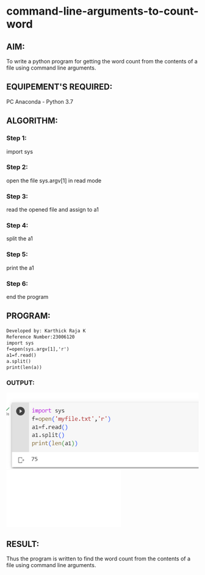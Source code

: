 # command-line-arguments-to-count-word
## AIM:
To write a python program for getting the word count from the contents of a file using command line arguments.
## EQUIPEMENT'S REQUIRED: 
PC
Anaconda - Python 3.7
## ALGORITHM: 
### Step 1:
import sys
### Step 2: 
 open the file sys.argv[1] in read mode
### Step 3: 
read the opened file and assign to a1
### Step 4:  
split the a1
### Step 5: 
print the a1
### Step 6: 
end the program
## PROGRAM:
```
Developed by: Karthick Raja K
Reference Number:23006120
import sys
f=open(sys.argv[1],'r')
a1=f.read()
a.split()
print(len(a))
```
### OUTPUT:
![output](/Screenshot%202023-08-01%20085201.png)
![output](/myfile.txt)

## RESULT:
Thus the program is written to find the word count from the contents of a file using command line arguments.
